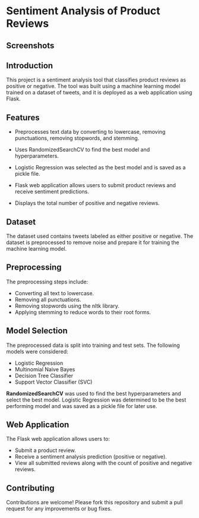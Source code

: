 
# Sentiment Analysis of Product Reviews



## Screenshots


## Introduction

This project is a sentiment analysis tool that classifies product reviews as positive or negative. The tool was built using a machine learning model trained on a dataset of tweets, and it is deployed as a web application using Flask.



## Features

- Preprocesses text data by converting to lowercase, removing punctuations, removing stopwords, and stemming.

- Uses RandomizedSearchCV to find the best model and hyperparameters.

- Logistic Regression was selected as the best model and is saved as a pickle file.

- Flask web application allows users to submit product reviews and receive sentiment predictions.

- Displays the total number of positive and negative reviews.


## Dataset

The dataset used contains tweets labeled as either positive or negative. The dataset is preprocessed to remove noise and prepare it for training the machine learning model.
## Preprocessing

The preprocessing steps include:

- Converting all text to lowercase.
- Removing all punctuations.
- Removing stopwords using the nltk library.
- Applying stemming to reduce words to their root forms.
## Model Selection

The preprocessed data is split into training and test sets. The following models were considered:

- Logistic Regression
- Multinomial Naive Bayes
- Decision Tree Classifier
- Support Vector Classifier (SVC)

**RandomizedSearchCV** was used to find the best hyperparameters and select the best model. Logistic Regression was determined to be the best performing model and was saved as a pickle file for later use.
## Web Application

The Flask web application allows users to:

- Submit a product review.
- Receive a sentiment analysis prediction (positive or negative).
- View all submitted reviews along with the count of positive and negative reviews.

## Contributing

Contributions are welcome! Please fork this repository and submit a pull request for any improvements or bug fixes.

